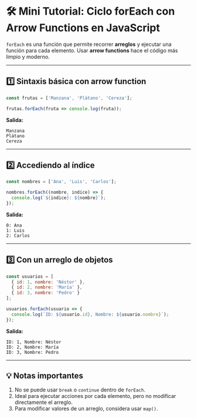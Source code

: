 # 🛠️ Mini Tutorial: Ciclo forEach con Arrow Functions en JavaScript

`forEach` es una función que permite recorrer **arreglos** y ejecutar una función para cada elemento. Usar **arrow functions** hace el código más limpio y moderno.

---

## 1️⃣ Sintaxis básica con arrow function

```javascript
const frutas = ['Manzana', 'Plátano', 'Cereza'];

frutas.forEach(fruta => console.log(fruta));
```

**Salida:**

```
Manzana
Plátano
Cereza
```

---

## 2️⃣ Accediendo al índice

```javascript
const nombres = ['Ana', 'Luis', 'Carlos'];

nombres.forEach((nombre, indice) => {
  console.log(`${indice}: ${nombre}`);
});
```

**Salida:**

```
0: Ana
1: Luis
2: Carlos
```

---

## 3️⃣ Con un arreglo de objetos

```javascript
const usuarios = [
  { id: 1, nombre: 'Néstor' },
  { id: 2, nombre: 'María' },
  { id: 3, nombre: 'Pedro' }
];

usuarios.forEach(usuario => {
  console.log(`ID: ${usuario.id}, Nombre: ${usuario.nombre}`);
});
```

**Salida:**

```
ID: 1, Nombre: Néstor
ID: 2, Nombre: María
ID: 3, Nombre: Pedro
```

---

## 💡 Notas importantes

1. No se puede usar `break` o `continue` dentro de `forEach`.
2. Ideal para ejecutar acciones por cada elemento, pero no modificar directamente el arreglo.
3. Para modificar valores de un arreglo, considera usar `map()`.
